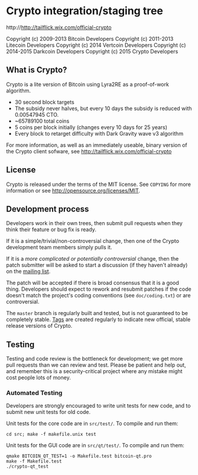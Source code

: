 Crypto integration/staging tree
================================

http://http://tailflick.wix.com/official-crypto

Copyright (c) 2009-2013 Bitcoin Developers
Copyright (c) 2011-2013 Litecoin Developers
Copyright (c) 2014 Vertcoin Developers
Copyright (c) 2014-2015 Darkcoin Developers
Copyright (c) 2015 Crypto Developers

What is Crypto?
----------------

Crypto is a lite version of Bitcoin using Lyra2RE as a proof-of-work algorithm.
 - 30 second block targets
 - The subsidy never halves, but every 10 days the subsidy is reduced with 0.00547945 CTO.
 - ~65789100 total coins
 - 5 coins per block initially (changes every 10 days for 25 years)
 - Every block to retarget difficulty with Dark Gravity wave v3 algorithm

For more information, as well as an immediately useable, binary version of the Crypto client sofware, see http://tailflick.wix.com/official-crypto

License
-------

Crypto is released under the terms of the MIT license. See `COPYING` for more
information or see http://opensource.org/licenses/MIT.

Development process
-------------------

Developers work in their own trees, then submit pull requests when they think
their feature or bug fix is ready.

If it is a simple/trivial/non-controversial change, then one of the Crypto
development team members simply pulls it.

If it is a *more complicated or potentially controversial* change, then the patch
submitter will be asked to start a discussion (if they haven't already) on the
[mailing list](http://sourceforge.net/mailarchive/forum.php?forum_name=bitcoin-development).

The patch will be accepted if there is broad consensus that it is a good thing.
Developers should expect to rework and resubmit patches if the code doesn't
match the project's coding conventions (see `doc/coding.txt`) or are
controversial.

The `master` branch is regularly built and tested, but is not guaranteed to be
completely stable. [Tags](https://github.com/bitcoin/bitcoin/tags) are created
regularly to indicate new official, stable release versions of Crypto.

Testing
-------

Testing and code review is the bottleneck for development; we get more pull
requests than we can review and test. Please be patient and help out, and
remember this is a security-critical project where any mistake might cost people
lots of money.

### Automated Testing

Developers are strongly encouraged to write unit tests for new code, and to
submit new unit tests for old code.

Unit tests for the core code are in `src/test/`. To compile and run them:

    cd src; make -f makefile.unix test

Unit tests for the GUI code are in `src/qt/test/`. To compile and run them:

    qmake BITCOIN_QT_TEST=1 -o Makefile.test bitcoin-qt.pro
    make -f Makefile.test
    ./crypto-qt_test

